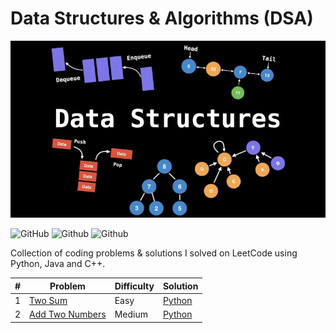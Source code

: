 # Data Structures & Algorithms (DSA)
![alt text](./dsa.jpg)

![GitHub](https://img.shields.io/github/license/mashape/apistatus.svg?style=for-the-badge)
![Github](https://img.shields.io/badge/languages-python-green.svg?longCache=true&style=for-the-badge)
![Github](https://img.shields.io/badge/languages-java-green.svg?longCache=true&style=for-the-badge)


Collection of coding problems & solutions I solved on LeetCode using Python, Java and C++.


| # | Problem | Difficulty | Solution |      
|---|---------|------------|----------|
1 | [Two Sum](https://leetcode.com/problems/two-sum) | Easy | [Python](./Python/TwoSum.py)
2 | [Add Two Numbers](https://leetcode.com/problems/add-two-numbers) | Medium | [Python](./Python/AddTwoNumbers.py)


